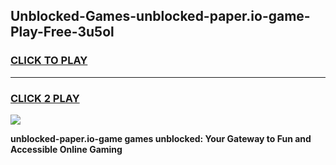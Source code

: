 
## Unblocked-Games-unblocked-paper.io-game-Play-Free-3u5ol
<h3>
<a href="https://premium76.site?title=unblocked-paper.io-game&ref=22A">CLICK TO PLAY</a></h3>
<hr>

<h3>
<a href="https://premium76.site?title=unblocked-paper.io-game&ref=22A">CLICK 2 PLAY</a>
  
</h3>

<a href="https://premium76.site?title=unblocked-paper.io-game&ref=22A"><img src="https://clearcache.store/games.png"></a>


**unblocked-paper.io-game games unblocked: Your Gateway to Fun and Accessible Online Gaming**
